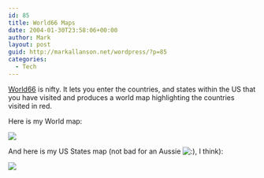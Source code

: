 ```yaml
---
id: 85
title: World66 Maps
date: 2004-01-30T23:58:06+00:00
author: Mark
layout: post
guid: http://markallanson.net/wordpress/?p=85
categories:
  - Tech
---
```

[World66](http://www.world66.com/) is nifty. It lets you enter the countries, and states within the US that you have visited and produces a world map highlighting the countries visited in red.

Here is my World map:
  
![](http://www.world66.com/myworld66/visitedCountries/colormap?visited=AUCAFRINIDSGUKUS)

And here is my US States map (not bad for an Aussie  <img src='https://markallanson.net/blog/wp-includes/images/smilies/icon_smile.gif' alt=':)' class='wp-smiley' />, I think):
  
![](http://www.world66.com/myworld66/visitedStates/statemap?visited=CACTHIINKYMNNVNJNYORTX)